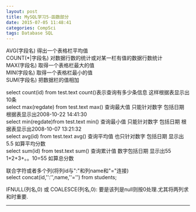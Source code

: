 ```yaml
---
layout: post
title: MySQL学习5-函数部分
date: 2015-07-05 11:48:41
categories: CompSci
tags: Database SQL
---
```


AVG(字段名) 得出一个表格栏平均值   
COUNT(*|字段名) 对数据行数的统计或对某一栏有值的数据行数统计   
MAX(字段名) 取得一个表格栏最大的值   
MIN(字段名) 取得一个表格栏最小的值   
SUM(字段名) 把数据栏的值相加   

select count(id) from test.text count()表示查询有多少条信息 这样根据表显示出10条   
select max(regdate) from test.text max() 查询最大值 只能针对数字 包括日期 根据表显示出2008-10-22 14:41:30   
select min(regdate)from test.text min() 查询最小值 只能针对数字 包括日期 根据表显示出2008-10-07 13:21:32   
select avg(id) from test.text   avg() 查询平均值 也只针对数字 包括日期 显示出5.5 如算平均分数   
select sum(id) from test.text   sum() 查询累计值 数字包括日期 显示出55 1+2+3+。。10=55 如算总分数   


联合字符或者多个列(将列id与":"和列name和"="连接)   
select concat(id,'':'',name,''='') from students; 

IFNULL(列名,0) 或 COALESCE(列名,0): 要是该列是null则按0处理.尤其将两列求和时重要.

---

